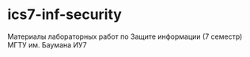# ics7-inf-security
Материалы лабораторных работ по Защите информации (7 семестр) МГТУ им. Баумана ИУ7 
